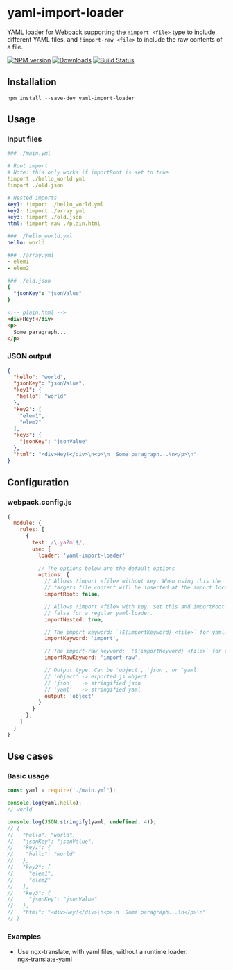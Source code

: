 # yaml-import-loader

YAML loader for [Webpack](https://webpack.js.org) supporting the `!import <file>` type to include different YAML files, and `!import-raw <file>` to include the raw contents of a file.

[![NPM version](https://img.shields.io/npm/v/yaml-import-loader.svg)](https://www.npmjs.com/package/yaml-import-loader)
[![Downloads](https://img.shields.io/npm/dt/yaml-import-loader.svg)](https://www.npmjs.com/package/yaml-import-loader)
[![Build Status](https://travis-ci.org/ngfk/yaml-import-loader.svg?branch=master)](https://travis-ci.org/ngfk/yaml-import-loader)

## Installation
```
npm install --save-dev yaml-import-loader
```

## Usage

### Input files
```yaml
### ./main.yml

# Root import
# Note: this only works if importRoot is set to true
!import ./hello_world.yml
!import ./old.json

# Nested imports
key1: !import ./hello_world.yml
key2: !import ./array.yml
key3: !import ./old.json
html: !import-raw ./plain.html

### ./hello_world.yml
hello: world

### ./array.yml
- elem1
- elem2

### ./old.json
{
  "jsonKey": "jsonValue"
}
```
```html
<!-- plain.html -->
<div>Hey!</div>
<p>
  Some paragraph...
</p>
```

### JSON output
```json
{
  "hello": "world",
  "jsonKey": "jsonValue",  
  "key1": {
   "hello": "world"
  },
  "key2": [
    "elem1",
    "elem2"
  ],
  "key3": {
    "jsonKey": "jsonValue"
  },
  "html": "<div>Hey!</div>\n<p>\n  Some paragraph...\n</p>\n"
}
```

## Configuration

### webpack.config.js
```javascript
{
  module: {
    rules: [
      {
        test: /\.ya?ml$/,
        use: {
          loader: 'yaml-import-loader'
          
          // The options below are the default options
          options: {
            // Allows !import <file> without key. When using this the
            // targets file content will be inserted at the import location.
            importRoot: false,

            // Allows !import <file> with key. Set this and importRoot to
            // false for a regular yaml-loader.
            importNested: true,

            // The import keyword: `!${importKeyword} <file>` for yaml/json contents
            importKeyword: 'import',

            // The import-raw keyword: `!${importKeyword} <file>` for raw file contents
            importRawKeyword: 'import-raw',

            // Output type. Can be 'object', 'json', or 'yaml'
            // 'object' -> exported js object
            // 'json'   -> stringified json
            // 'yaml'   -> stringified yaml
            output: 'object'
          }
        }
      },
    ]
  }
}
```

## Use cases

### Basic usage
```javascript
const yaml = require('./main.yml');

console.log(yaml.hello);
// world

console.log(JSON.stringify(yaml, undefined, 4));
// {
//   "hello": "world",
//   "jsonKey": "jsonValue",  
//   "key1": {
//    "hello": "world"
//   },
//   "key2": [
//     "elem1",
//     "elem2"
//   ],
//   "key3": {
//     "jsonKey": "jsonValue"
//   },
//   "html": "<div>Hey!</div>\n<p>\n  Some paragraph...\n</p>\n"
// }
```

### Examples
* Use ngx-translate, with yaml files, without a runtime loader.  
[ngx-translate-yaml](https://github.com/ngfk/ngx-translate-yaml)
